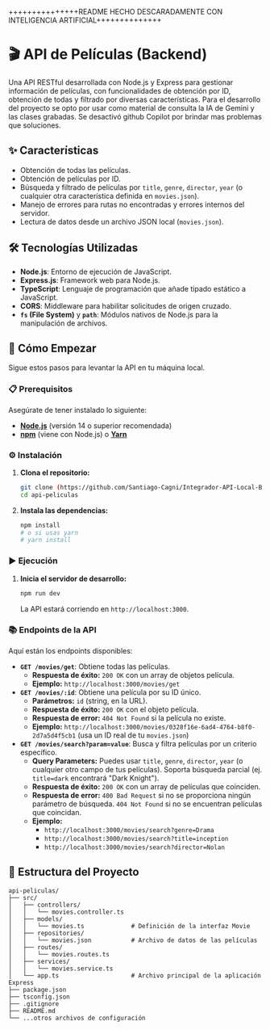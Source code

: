 +++++++++++++++README HECHO DESCARADAMENTE CON INTELIGENCIA ARTIFICIAL++++++++++++++
# 🎬 API de Películas (Backend)

Una API RESTful desarrollada con Node.js y Express para gestionar información de películas, con funcionalidades de obtención por ID, obtención de todas y filtrado por diversas características.
Para el desarrollo del proyecto se opto por usar como material de consulta la IA de Gemini y las clases grabadas. Se desactivó github Copilot por brindar mas problemas que soluciones.

## ✨ Características

* Obtención de todas las películas.
* Obtención de películas por ID.
* Búsqueda y filtrado de películas por `title`, `genre`, `director`, `year` (o cualquier otra característica definida en `movies.json`).
* Manejo de errores para rutas no encontradas y errores internos del servidor.
* Lectura de datos desde un archivo JSON local (`movies.json`).

## 🛠️ Tecnologías Utilizadas

* **Node.js**: Entorno de ejecución de JavaScript.
* **Express.js**: Framework web para Node.js.
* **TypeScript**: Lenguaje de programación que añade tipado estático a JavaScript.
* **CORS**: Middleware para habilitar solicitudes de origen cruzado.
* **`fs` (File System)** y **`path`**: Módulos nativos de Node.js para la manipulación de archivos.

## 🚀 Cómo Empezar

Sigue estos pasos para levantar la API en tu máquina local.

### 📋 Prerequisitos

Asegúrate de tener instalado lo siguiente:

* [**Node.js**](https://nodejs.org/es/download/) (versión 14 o superior recomendada)
* [**npm**](https://docs.npmjs.com/downloading-and-installing-node-js-and-npm) (viene con Node.js) o [**Yarn**](https://yarnpkg.com/getting-started/install)

### ⚙️ Instalación

1.  **Clona el repositorio:**
    ```bash
    git clone (https://github.com/Santiago-Cagni/Integrador-API-Local-Backend.git)
    cd api-peliculas
    ```
2.  **Instala las dependencias:**
    ```bash
    npm install
    # o si usas yarn
    # yarn install
    ```

### ▶️ Ejecución

1.  **Inicia el servidor de desarrollo:**
    ```bash
    npm run dev
    ```
    La API estará corriendo en `http://localhost:3000`.

### 📚 Endpoints de la API

Aquí están los endpoints disponibles:

* **`GET /movies/get`**: Obtiene todas las películas.
    * **Respuesta de éxito:** `200 OK` con un array de objetos película.
    * **Ejemplo:** `http://localhost:3000/movies/get`
* **`GET /movies/:id`**: Obtiene una película por su ID único.
    * **Parámetros:** `id` (string, en la URL).
    * **Respuesta de éxito:** `200 OK` con el objeto película.
    * **Respuesta de error:** `404 Not Found` si la película no existe.
    * **Ejemplo:** `http://localhost:3000/movies/0328f16e-6ad4-4764-b8f0-2d7a5d4f5cb1` (usa un ID real de tu `movies.json`)
* **`GET /movies/search?param=value`**: Busca y filtra películas por un criterio específico.
    * **Query Parameters:** Puedes usar `title`, `genre`, `director`, `year` (o cualquier otro campo de tus películas). Soporta búsqueda parcial (ej. `title=dark` encontrará "Dark Knight").
    * **Respuesta de éxito:** `200 OK` con un array de películas que coinciden.
    * **Respuesta de error:** `400 Bad Request` si no se proporciona ningún parámetro de búsqueda. `404 Not Found` si no se encuentran películas que coincidan.
    * **Ejemplo:**
        * `http://localhost:3000/movies/search?genre=Drama`
        * `http://localhost:3000/movies/search?title=inception`
        * `http://localhost:3000/movies/search?director=Nolan`

## 📄 Estructura del Proyecto
```
api-peliculas/
├── src/
│   ├── controllers/
│   │   └── movies.controller.ts
│   ├── models/
│   │   └── movies.ts             # Definición de la interfaz Movie
│   ├── repositories/
│   │   └── movies.json           # Archivo de datos de las películas
│   ├── routes/
│   │   └── movies.routes.ts
│   ├── services/
│   │   └── movies.service.ts
│   └── app.ts                    # Archivo principal de la aplicación Express
├── package.json
├── tsconfig.json
├── .gitignore
├── README.md
└── ...otros archivos de configuración
```

